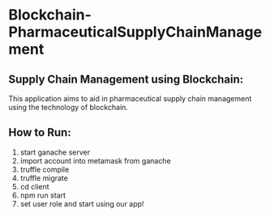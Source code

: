 # Blockchain-PharmaceuticalSupplyChainManagement

## Supply Chain Management using Blockchain:

This application aims to aid in pharmaceutical supply chain management using the technology of blockchain.

## How to Run:

1. start ganache server
2. import account into metamask from ganache
3. truffle compile
4. truffle migrate
5. cd client
6. npm run start
7. set user role and start using our app!
